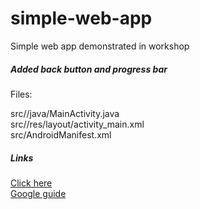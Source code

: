 # simple-web-app
Simple web app demonstrated in workshop

<h5>Added back button and progress bar</h5>

<p>Files: </p>

src/<package>/java/MainActivity.java <br>
src/<package>/res/layout/activity_main.xml <br>
src/AndroidManifest.xml<br>

<h5>Links</h5>

<a href="https://www.tutorialspoint.com/how-to-display-progress-bar-while-loading-a-url-to-webview-in-android">Click here</a><br>
<a href="https://developer.android.com/guide/webapps/webview">Google guide</a>
